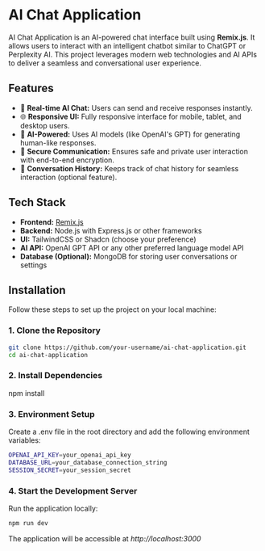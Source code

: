 # AI Chat Application  

AI Chat Application is an AI-powered chat interface built using **Remix.js**. It allows users to interact with an intelligent chatbot similar to ChatGPT or Perplexity AI. This project leverages modern web technologies and AI APIs to deliver a seamless and conversational user experience.

## Features  

- 💬 **Real-time AI Chat:** Users can send and receive responses instantly.  
- 🌐 **Responsive UI:** Fully responsive interface for mobile, tablet, and desktop users.  
- 🧠 **AI-Powered:** Uses AI models (like OpenAI's GPT) for generating human-like responses.  
- 🔐 **Secure Communication:** Ensures safe and private user interaction with end-to-end encryption.  
- 📜 **Conversation History:** Keeps track of chat history for seamless interaction (optional feature).  

## Tech Stack  

- **Frontend:** [Remix.js](https://remix.run/)  
- **Backend:** Node.js with Express.js or other frameworks  
- **UI:** TailwindCSS or Shadcn (choose your preference)  
- **AI API:** OpenAI GPT API or any other preferred language model API  
- **Database (Optional):** MongoDB for storing user conversations or settings  

## Installation  

Follow these steps to set up the project on your local machine:  

### 1. Clone the Repository  
```bash  
git clone https://github.com/your-username/ai-chat-application.git  
cd ai-chat-application  
```

### 2. Install Dependencies
 
npm install

### 3. Environment Setup
Create a .env file in the root directory and add the following environment variables:
```bash 
OPENAI_API_KEY=your_openai_api_key  
DATABASE_URL=your_database_connection_string  
SESSION_SECRET=your_session_secret  
```

### 4. Start the Development Server
Run the application locally:
```bash
npm run dev
```

The application will be accessible at *http://localhost:3000*